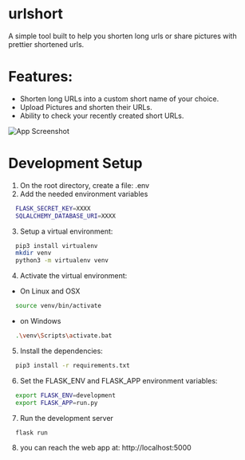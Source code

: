 # urlshort
A simple tool built to help you shorten long urls or share pictures with prettier shortened urls.





# Features:
- Shorten long URLs into a custom short name of your choice.
- Upload Pictures and shorten their URLs.
- Ability to check your recently created short URLs.

![App Screenshot](https://i.ibb.co/VWDVFqf/screenshot.png)



# Development Setup
1) On the root directory, create a file: .env
2) Add the needed environment variables
```bash
  FLASK_SECRET_KEY=XXXX
  SQLALCHEMY_DATABASE_URI=XXXX
```
3) Setup a virtual environment:
```bash
  pip3 install virtualenv
  mkdir venv
  python3 -m virtualenv venv
```

4) Activate the virtual environment:
- On Linux and OSX
```bash
  source venv/bin/activate
```
- on Windows
```bash
  .\venv\Scripts\activate.bat
```

5) Install the dependencies:
```bash
  pip3 install -r requirements.txt
```

6) Set the FLASK_ENV and FLASK_APP environment variables:
```bash
  export FLASK_ENV=development
  export FLASK_APP=run.py
```

7) Run the development server
```bash
  flask run
```

8) you can reach the web app at: http://localhost:5000

